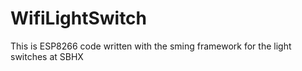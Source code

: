 # WifiLightSwitch
This is ESP8266 code written with the sming framework for the light switches at SBHX
